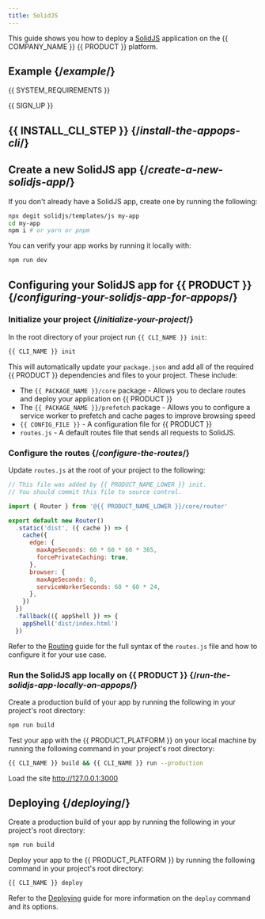 ```yaml
---
title: SolidJS
---
```


This guide shows you how to deploy a [SolidJS](https://solidjs.com) application on the {{ COMPANY_NAME }} {{ PRODUCT }} platform.

## Example {/*example*/}

<ExampleButtons
  title="SolidJS"
  siteUrl="https://layer0-docs-layer0-solidjs-example-default.layer0-limelight.link"
  repoUrl="https://github.com/layer0-docs/layer0-solidjs-example" 
  deployFromRepo />

{{ SYSTEM_REQUIREMENTS }}

{{ SIGN_UP }}

## {{ INSTALL_CLI_STEP }} {/*install-the-appops-cli*/}

## Create a new SolidJS app {/*create-a-new-solidjs-app*/}

If you don't already have a SolidJS app, create one by running the following:

```bash
npx degit solidjs/templates/js my-app
cd my-app
npm i # or yarn or pnpm
```

You can verify your app works by running it locally with:

```bash
npm run dev
```

## Configuring your SolidJS app for {{ PRODUCT }} {/*configuring-your-solidjs-app-for-appops*/}

### Initialize your project {/*initialize-your-project*/}

In the root directory of your project run `{{ CLI_NAME }} init`:

```bash
{{ CLI_NAME }} init
```

This will automatically update your `package.json` and add all of the required {{ PRODUCT }} dependencies and files to your project. These include:

- The `{{ PACKAGE_NAME }}/core` package - Allows you to declare routes and deploy your application on {{ PRODUCT }}
- The `{{ PACKAGE_NAME }}/prefetch` package - Allows you to configure a service worker to prefetch and cache pages to improve browsing speed
- `{{ CONFIG_FILE }}` - A configuration file for {{ PRODUCT }}
- `routes.js` - A default routes file that sends all requests to SolidJS.

### Configure the routes {/*configure-the-routes*/}

Update `routes.js` at the root of your project to the following:

```js
// This file was added by {{ PRODUCT_NAME_LOWER }} init.
// You should commit this file to source control.

import { Router } from '@{{ PRODUCT_NAME_LOWER }}/core/router'

export default new Router()
  .static('dist', ({ cache }) => {
    cache({
      edge: {
        maxAgeSeconds: 60 * 60 * 60 * 365,
        forcePrivateCaching: true,
      },
      browser: {
        maxAgeSeconds: 0,
        serviceWorkerSeconds: 60 * 60 * 24,
      },
    })
  })
  .fallback(({ appShell }) => {
    appShell('dist/index.html')
  })
```

Refer to the [Routing](routing) guide for the full syntax of the `routes.js` file and how to configure it for your use case.

### Run the SolidJS app locally on {{ PRODUCT }} {/*run-the-solidjs-app-locally-on-appops*/}

Create a production build of your app by running the following in your project's root directory:

```bash
npm run build
```

Test your app with the {{ PRODUCT_PLATFORM }} on your local machine by running the following command in your project's root directory:

```bash
{{ CLI_NAME }} build && {{ CLI_NAME }} run --production
```

Load the site http://127.0.0.1:3000

## Deploying {/*deploying*/}

Create a production build of your app by running the following in your project's root directory:

```bash
npm run build
```

Deploy your app to the {{ PRODUCT_PLATFORM }} by running the following command in your project's root directory:

```bash
{{ CLI_NAME }} deploy
```

Refer to the [Deploying](deploying) guide for more information on the `deploy` command and its options.
